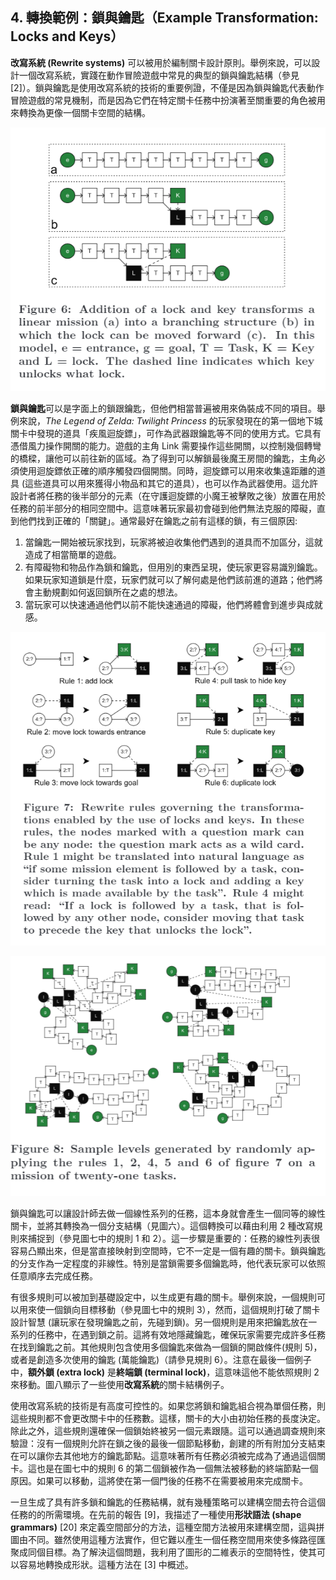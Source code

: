 ## 4. 轉換範例：鎖與鑰匙（Example Transformation: Locks and Keys）

**改寫系統 (Rewrite systems)** 可以被用於編制關卡設計原則。舉例來說，可以設計一個改寫系統，實踐在動作冒險遊戲中常見的典型的鎖與鑰匙結構（參見 [2]）。鎖與鑰匙是使用改寫系統的技術的重要例證，不僅是因為鎖與鑰匙代表動作冒險遊戲的常見機制，而是因為它們在特定關卡任務中扮演著至關重要的角色被用來轉換為更像一個關卡空間的結構。

![](./img/3.PNG)

**鎖與鑰匙**可以是字面上的鎖跟鑰匙，但他們相當普遍被用來偽裝成不同的項目。舉例來說，*The Legend of Zelda: Twilight Princess* 的玩家發現在的第一個地下城關卡中發現的道具「疾風迴旋鏢」，可作為武器跟鑰匙等不同的使用方式。它具有憑借風力操作開關的能力。遊戲的主角 Link 需要操作這些開關，以控制幾個轉彎的橋樑，讓他可以前往新的區域。為了得到可以解鎖最後魔王房間的鑰匙，主角必須使用迴旋鏢依正確的順序觸發四個開關。同時，迴旋鏢可以用來收集遠距離的道具 (這些道具可以用來獲得小物品和其它的道具），也可以作為武器使用。這允許設計者將任務的後半部分的元素（在守護迴旋鏢的小魔王被擊敗之後）放置在用於任務的前半部分的相同空間中。這意味著玩家最初會碰到他們無法克服的障礙，直到他們找到正確的「關鍵」。通常最好在鑰匙之前有這樣的鎖，有三個原因:

1. 當鑰匙一開始被玩家找到，玩家將被迫收集他們遇到的道具而不加區分，這就造成了相當簡單的遊戲。
2. 有障礙物和物品作為鎖和鑰匙，但用別的東西呈現，使玩家更容易識別鑰匙。如果玩家知道鎖是什麼，玩家們就可以了解何處是他們該前進的道路；他們將會主動規劃如何返回鎖所在之處的想法。
3. 當玩家可以快速通過他們以前不能快速通過的障礙，他們將體會到進步與成就感。

![](./img/4.PNG)

![](./img/5.PNG)

鎖與鑰匙可以讓設計師去做一個線性系列的任務，這本身就會產生一個同等的線性關卡，並將其轉換為一個分支結構（見圖六）。這個轉換可以藉由利用 2 種改寫規則來捕捉到（參見圖七中的規則 1 和 2）。這一步驟是重要的：任務的線性列表很容易凸顯出來，但是當直接映射到空間時，它不一定是一個有趣的關卡。鎖與鑰匙的分支作為一定程度的非線性。特別是當鎖需要多個鑰匙時，他代表玩家可以依照任意順序去完成任務。

有很多規則可以被加到基礎設定中，以生成更有趣的關卡。舉例來說，一個規則可以用來使一個鎖向目標移動（參見圖七中的規則 3），然而，這個規則打破了關卡設計智慧 (讓玩家在發現鑰匙之前，先碰到鎖)。另一個規則是用來把鑰匙放在一系列的任務中，在遇到鎖之前。這將有效地隱藏鑰匙，確保玩家需要完成許多任務在找到鑰匙之前。其他規則包含使用多個鑰匙來做為一個鎖的開啟條件(規則 5)，或者是創造多次使用的鑰匙 (萬能鑰匙)（請參見規則 6）。注意在最後一個例子中，**額外鎖 (extra lock)** 是**終端鎖 (terminal lock)**，這意味這他不能依照規則 2 來移動。圖八顯示了一些使用**改寫系統**的關卡結構例子。

使用改寫系統的技術是有高度可控性的。如果您將鎖和鑰匙組合視為單個任務，則這些規則都不會更改關卡中的任務數。這樣，關卡的大小由初始任務的長度決定。除此之外，這些規則還確保一個鎖始終被另一個元素跟隨。這可以通過調查規則來驗證：沒有一個規則允許在鎖之後的最後一個節點移動，創建的所有附加分支結束在可以讓你去其他地方的鑰匙節點。這意味著所有任務必須被完成為了通過這個關卡。這也是在圖七中的規則 6 的第二個鎖被作為一個無法被移動的終端節點一個原因。如果可以移動，這將使在第一個門後的任務不在需要被用來完成關卡。

一旦生成了具有許多鎖和鑰匙的任務結構，就有幾種策略可以建構空間去符合這個任務的的所需環境。在先前的報告 [9]，我描述了一種使用**形狀語法 (shape grammars)** [20] 來定義空間部分的方法，這種空間方法被用來建構空間，這與拼圖由不同。雖然使用這種方法實作，但它難以產生一個任務空間用來使多條路徑匯聚成同個目標。為了解決這個問題，我利用了圖形的二維表示的空間特性，使其可以容易地轉換成形狀。這種方法在 [3] 中概述。
